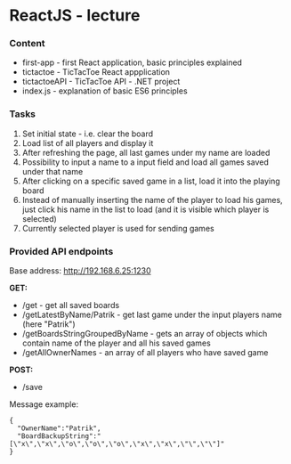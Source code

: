 # ReactJS - lecture

### Content
  - first-app - first React application, basic principles explained
  - tictactoe - TicTacToe React appplication
  - tictactoeAPI - TicTacToe API - .NET project
  - index.js - explanation of basic ES6 principles

### Tasks 
1. Set initial state - i.e. clear the board
2. Load list of all players and display it
3. After refreshing the page, all last games under my name are loaded
4. Possibility to input a name to a input field and load all games saved under that name
5. After clicking on a specific saved game in a list, load it into the playing board
6. Instead of manually inserting the name of the player to load his games, just click his name in the list to load (and it is visible which player is selected) 
7. Currently selected player is used for sending games

### Provided API endpoints

Base address: http://192.168.6.25:1230

**GET:**

- /get - get all saved boards
- /getLatestByName/Patrik - get last game under the input players name (here "Patrik")
- /getBoardsStringGroupedByName - gets an array of objects which contain name of the player and all his saved games
- /getAllOwnerNames - an array of all players who have saved game


**POST:**

- /save

Message example:
```
{
  "OwnerName":"Patrik",
  "BoardBackupString":"[\"x\",\"x\",\"o\",\"o\",\"o\",\"x\",\"x\",\"\",\"\"]"
}
```

